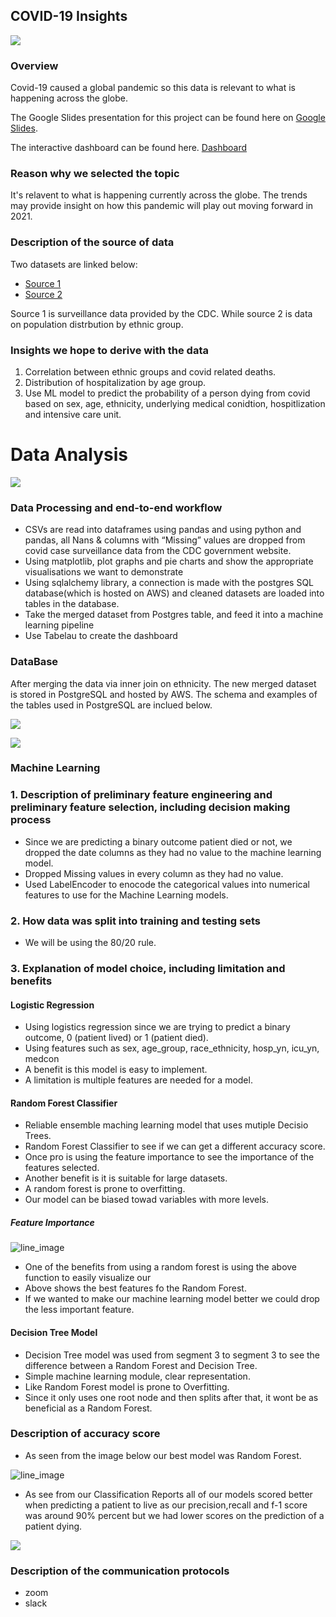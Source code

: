 
 
## COVID-19 Insights 


  ![](Resources/covid_header.jpg) 




### Overview
Covid-19 caused a global pandemic so this data is  relevant to what is happening across the globe. 





The Google Slides presentation for this project can be found 
here on [Google Slides](https://docs.google.com/presentation/d/1R6NoK6VatRhL9BzGuit1nTV8Zf-JTV8qRfew4igPopU/edit#slide=id.gc12a178845_0_155).

The interactive dashboard can be found here. 
[Dashboard](https://public.tableau.com/profile/arshi.singh#!/vizhome/Final_Dashboard_Covid_19/StoryofCovid?publish=yes)

### Reason why we selected the topic 
It's relavent to what is happening currently across the globe. The trends may provide insight on how this pandemic will play out moving forward in 2021.

### Description of the source of data
Two datasets are linked below:

- [Source 1](https://data.cdc.gov/Case-Surveillance/COVID-19-Case-Surveillance-Public-Use-Data/vbim-akqf)
- [Source 2](https://www.visualcapitalist.com/visualizing-u-s-population-by-race/#:~:text=As%20of%202019%2C%20here%20is,Black%3A%2012.2%25)

Source 1 is surveillance  data provided by the CDC. While source 2 is data on population distrbution by ethnic group.   
 



### Insights we hope to derive with the data

1.   Correlation between ethnic groups and covid related deaths. 
2. Distribution of hospitalization by age group.
3.  Use ML model to predict the probability of a person dying from covid based on sex, age, ethnicity, underlying medical conidtion, hospitlization and  intensive care unit.



# Data Analysis

![](Resources/end-to-end.png)

### Data Processing and end-to-end workflow

- CSVs are read into dataframes using pandas and using python and pandas, all Nans & columns with “Missing” values are dropped from covid case surveillance data from the CDC government website.
- Using matplotlib, plot graphs and pie charts and show the appropriate visualisations we want to demonstrate 
- Using sqlalchemy library, a connection is made with the postgres SQL database(which is hosted on AWS) and cleaned datasets are loaded into tables in the database. 
- Take the merged dataset from Postgres table, and feed it into a machine learning pipeline
- Use Tabelau to create the dashboard 
 
### DataBase 
After merging the data via inner join on ethnicity. The new merged dataset is stored in PostgreSQL and hosted by AWS. The schema and examples of the tables used in PostgreSQL are inclued below.

 
 ![](Resources/ERD.png)
 
 
 ![](Resources/sql_code.png)

### Machine Learning


### 1. Description of preliminary feature engineering and preliminary feature selection, including decision making process
- Since we are predicting a binary outcome patient died or not, we dropped the date columns as they had no value to the machine learning model.
- Dropped Missing values in every column as they had no value.
- Used LabelEncoder to enocode the categorical values into numerical features to use for the Machine Learning models.

### 2. How data was split into training and testing sets

- We will be using the 80/20 rule.

### 3. Explanation of model choice, including limitation and benefits 

#### Logistic Regression
 - Using logistics regression since we are trying to predict a binary outcome, 0 (patient lived) or 1 (patient died).
 - Using features such as sex,	age_group,	race_ethnicity, hosp_yn, icu_yn, medcon
 - A benefit is this model is easy to implement.
 - A limitation is multiple features are needed for a model. 
#### Random Forest Classifier
 - Reliable ensemble maching learning model that uses mutiple Decisio Trees.
 - Random Forest Classifier to see if we can get a different accuracy score.
 - Once pro is using the feature importance to see the importance of the features selected.
 - Another benefit is it is suitable for large datasets.
 - A random forest is prone to overfitting. 
 - Our model can be biased towad variables with more levels.
 
##### Feature Importance 
![line_image](Resources/feat_imp.png)

- One of the benefits from using a random forest is using the above function to easily visualize our 
- Above shows the best features fo the Random Forest. 
- If we wanted to make our machine learning model better we could drop the less important feature.

#### Decision Tree Model
 - Decision Tree model was used from segment 3 to segment 3 to see the difference between a Random Forest and Decision Tree.
 - Simple machine learning module, clear representation.
 - Like Random Forest model is prone to Overfitting.
 - Since it only uses one root node and then splits after that, it wont be as beneficial as a Random Forest.

### Description of accuracy score 

- As seen from the image below our best model was Random Forest.

 
![line_image](Resources/model_scores.png)

- As see from our Classification Reports all of our models scored better when predicting a patient to live as our precision,recall and f-1 score was around 90% percent but we had lower scores on the prediction of a patient dying.

![](Resources/classification.png)

### Description of the communication protocols
- zoom
- slack


